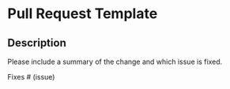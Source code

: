# Pull Request Template

## Description

Please include a summary of the change and which issue is fixed. 

Fixes # (issue)


